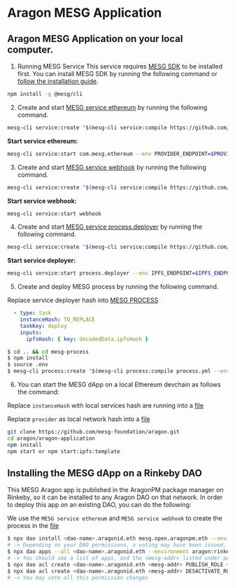 # Aragon MESG Application

## Aragon MESG Application on your local computer.

1. Running MESG Service This service requires [MESG SDK](https://github.com/mesg-foundation/engine) to be installed first. You can install MESG SDK by running the following command or [follow the installation guide](https://docs.mesg.com/guide/start-here/installation.html).

```bash
npm install -g @mesg/cli
```

2. Create and start [MESG service ethereum](https://github.com/mesg-foundation/service-ethereum) by running the following command.

```sh
mesg-cli service:create "$(mesg-cli service:compile https://github.com/mesg-foundation/service-ethereum)"
```

**Start service ethereum:**

```sh
mesg-cli service:start com.mesg.ethereum --env PROVIDER_ENDPOINT=$PROVIDER_ENDPOINT
```

3. Create and start [MESG service webhook](https://github.com/mesg-foundation/service-webhook) by running the following command.

```sh
mesg-cli service:create "$(mesg-cli service:compile https://github.com/mesg-foundation/service-webhook)"
```

**Start service webhook:**

```sh
mesg-cli service:start webhook
```

4. Create and start [MESG service process.deployer](https://github.com/mesg-foundation/service-process-deployer) by running the following command.

```sh
mesg-cli service:create "$(mesg-cli service:compile https://github.com/mesg-foundation/service-process-deployer)"
```

**Start service deployer:**

```sh
mesg-cli service:start process.deployer --env IPFS_ENDPOINT=$IPFS_ENDPOINT
```

5. Create and deploy MESG process by running the following command.

Replace service deployer hash into [MESG PROCESS](../mesg-process/process.yml)

```yml
  - type: task
    instanceHash: TO_REPLACE
    taskKey: deploy
    inputs:
      ipfsHash: { key: decodedData.ipfsHash }
```

```sh
$ cd .. && cd mesg-process
$ npm install
$ source .env
$ mesg-cli process:create "$(mesg-cli process:compile process.yml --env ENCODE_EVENT_SIGNATURE=$ENCODE_EVENT_SIGNATURE --env IPFS_ENDPOINT=$IPFS_ENDPOINT --dev)"
```


6. You can start the MESG dApp on a local Ethereum devchain as follows the command:

Replace `instanceHash` with local services hash are running into a [file](app/src/utils/processTemplate.js)

Replace `provider` as local network hash into a [file](app/src/utils/processTemplate.js)

```sh
git clone https://github.com/mesg-foundation/aragon.git
cd aragon/aragon-application
npm install
npm start or npm start:ipfs:template
```

## Installing the MESG dApp on a Rinkeby DAO

This MESG Aragon app is published in the AragonPM package manager on Rinkeby, so it can be
installed to any Aragon DAO on that network. In order to deploy this app on an existing DAO,
you can do the following:

We use the `MESG service ethereum` and `MESG service webhook` to create the process in the [file](app/src/utils/processTemplate.js)

```sh
$ npx dao install <dao-name>.aragonid.eth mesg.open.aragonpm.eth --environment aragon:rinkeby
# -> Depending on your DAO permissions, a voting may have been issued. The voting must pass in order to continue.
$ npx dao apps --all <dao-name>.aragonid.eth --environment aragon:rinkeby
# -> You should see a list of apps, and the <mesg-addr> listed under permissionless apps.
$ npx dao acl create <dao-name>.aragonid.eth <mesg-addr> PUBLISH_ROLE <your-addr> <your-addr> --environment aragon:rinkeby
$ npx dao acl create <dao-name>.aragonid.eth <mesg-addr> DESACTIVATE_ROLE <your-addr> <your-addr> --environment aragon:rinkeby
# -> You may vote all this permission changes
```
